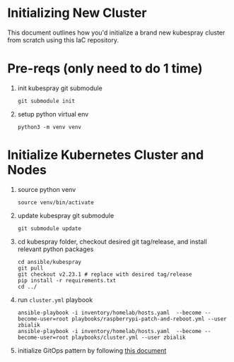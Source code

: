 # Initializing New Cluster
This document outlines how you'd initialize a brand new kubespray cluster from scratch using this IaC repository.

# Pre-reqs (only need to do 1 time)

1. init kubespray git submodule
    ```
    git submodule init
    ```
1. setup python virtual env
    ```
    python3 -m venv venv
    ```

# Initialize Kubernetes Cluster and Nodes

1. source python venv
    ```
    source venv/bin/activate
    ```
1. update kubespray git submodule
    ```
    git submodule update
    ```
1. cd kubespray folder, checkout desired git tag/release, and install relevant python packages
    ```
    cd ansible/kubespray
    git pull
    git checkout v2.23.1 # replace with desired tag/release
    pip install -r requirements.txt
    cd ../
    ```
1. run `cluster.yml` playbook
    ```
    ansible-playbook -i inventory/homelab/hosts.yaml  --become --become-user=root playbooks/raspberrypi-patch-and-reboot.yml --user zbialik 
    ansible-playbook -i inventory/homelab/hosts.yaml  --become --become-user=root playbooks/cluster.yml --user zbialik 
    ```
1. initialize GitOps pattern by following [this document](./INIT_GITOPS.md)
